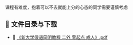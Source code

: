 课程有难度，抱着可以不去就能上分的心态的同学需要谨慎考虑
## 📄 文件目录与下载

- 📄 [《新大学俄语简明教程  二外  零起点  成人》.pdf](%E3%80%8A%E6%96%B0%E5%A4%A7%E5%AD%A6%E4%BF%84%E8%AF%AD%E7%AE%80%E6%98%8E%E6%95%99%E7%A8%8B%20%20%E4%BA%8C%E5%A4%96%20%20%E9%9B%B6%E8%B5%B7%E7%82%B9%20%20%E6%88%90%E4%BA%BA%E3%80%8B.pdf)

